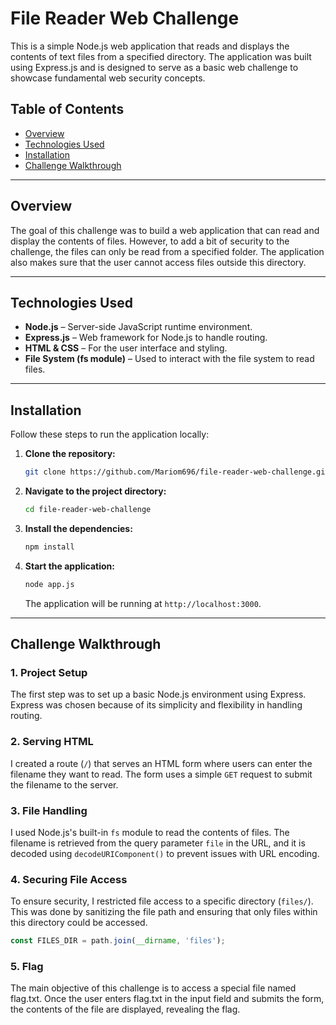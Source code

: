 # File Reader Web Challenge

This is a simple Node.js web application that reads and displays the contents of text files from a specified directory. The application was built using Express.js and is designed to serve as a basic web challenge to showcase fundamental web security concepts.

## Table of Contents

- [Overview](#overview)
- [Technologies Used](#technologies-used)
- [Installation](#installation)
- [Challenge Walkthrough](#challenge-walkthrough)

---

## Overview

The goal of this challenge was to build a web application that can read and display the contents of files. However, to add a bit of security to the challenge, the files can only be read from a specified folder. The application also makes sure that the user cannot access files outside this directory.

---

## Technologies Used

- **Node.js** – Server-side JavaScript runtime environment.
- **Express.js** – Web framework for Node.js to handle routing.
- **HTML & CSS** – For the user interface and styling.
- **File System (fs module)** – Used to interact with the file system to read files.

---

## Installation

Follow these steps to run the application locally:

1. **Clone the repository:**

    ```bash
    git clone https://github.com/Mariom696/file-reader-web-challenge.git
    ```

2. **Navigate to the project directory:**

    ```bash
    cd file-reader-web-challenge
    ```

3. **Install the dependencies:**

    ```bash
    npm install
    ```

4. **Start the application:**

    ```bash
    node app.js
    ```

    The application will be running at `http://localhost:3000`.

---

## Challenge Walkthrough

### 1. **Project Setup**

The first step was to set up a basic Node.js environment using Express. Express was chosen because of its simplicity and flexibility in handling routing.

### 2. **Serving HTML**

I created a route (`/`) that serves an HTML form where users can enter the filename they want to read. The form uses a simple `GET` request to submit the filename to the server.

### 3. **File Handling**

I used Node.js's built-in `fs` module to read the contents of files. The filename is retrieved from the query parameter `file` in the URL, and it is decoded using `decodeURIComponent()` to prevent issues with URL encoding.

### 4. **Securing File Access**

To ensure security, I restricted file access to a specific directory (`files/`). This was done by sanitizing the file path and ensuring that only files within this directory could be accessed.

```js
const FILES_DIR = path.join(__dirname, 'files');
```
### 5. **Flag**

The main objective of this challenge is to access a special file named flag.txt. Once the user enters flag.txt in the input field and submits the form, the contents of the file are displayed, revealing the flag.
